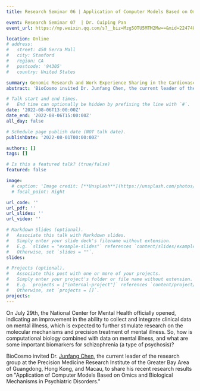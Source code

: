 ```yaml
---
title: Research Seminar 06 | Application of Computer Models Based on Omics and Biological Mechanisms in Psychiatric Disorders

event: Research Seminar 07  | Dr. Cuiping Pan
event_url: https://mp.weixin.qq.com/s?__biz=Mzg5OTU5MTM2Mw==&mid=2247483968&idx=1&sn=9b04cfec02feb6ff9845f4f12ff73f9e&chksm=c051bfecf72636fa9df61957dff0b463ca7492a0835d8091e148000392013a2b1b0e59a992c6#rd

location: Online
# address:
#   street: 450 Serra Mall
#   city: Stanford
#   region: CA
#   postcode: '94305'
#   country: United States

summary: Genomic Research and Work Experience Sharing in the Cardiovascular Field
abstract: 'BioCosmo invited Dr. Junfang Chen, the current leader of the research group at the Precision Medicine Research Institute of the Greater Bay Area of Guangdong, Hong Kong, and Macau, to share his recent research results on "Application of Computer Models Based on Omics and Biological Mechanisms in Psychiatric Disorders."'

# Talk start and end times.
#   End time can optionally be hidden by prefixing the line with `#`.
date: '2022-08-06T13:00:00Z'
date_end: '2022-08-06T15:00:00Z'
all_day: false

# Schedule page publish date (NOT talk date).
publishDate: '2022-08-01T00:00:00Z'

authors: []
tags: []

# Is this a featured talk? (true/false)
featured: false

image:
  # caption: 'Image credit: [**Unsplash**](https://unsplash.com/photos/bzdhc5b3Bxs)'
  # focal_point: Right

url_code: ''
url_pdf: ''
url_slides: ''
url_video: ''

# Markdown Slides (optional).
#   Associate this talk with Markdown slides.
#   Simply enter your slide deck's filename without extension.
#   E.g. `slides = "example-slides"` references `content/slides/example-slides.md`.
#   Otherwise, set `slides = ""`.
slides:

# Projects (optional).
#   Associate this post with one or more of your projects.
#   Simply enter your project's folder or file name without extension.
#   E.g. `projects = ["internal-project"]` references `content/project/deep-learning/index.md`.
#   Otherwise, set `projects = []`.
projects:
---
```

On July 29th, the National Center for Mental Health officially opened, indicating an improvement in the ability to collect and integrate clinical data on mental illness, which is expected to further stimulate research on the molecular mechanisms and precision treatment of mental illness. So, how is computational biology combined with data on mental illness, and what are some important biomarkers for schizophrenia (a type of psychosis)?

BioCosmo invited Dr. [Junfang Chen](https://www.researchgate.net/profile/Junfang-Chen-2), the current leader of the research group at the Precision Medicine Research Institute of the Greater Bay Area of Guangdong, Hong Kong, and Macau, to share his recent research results on "Application of Computer Models Based on Omics and Biological Mechanisms in Psychiatric Disorders."
